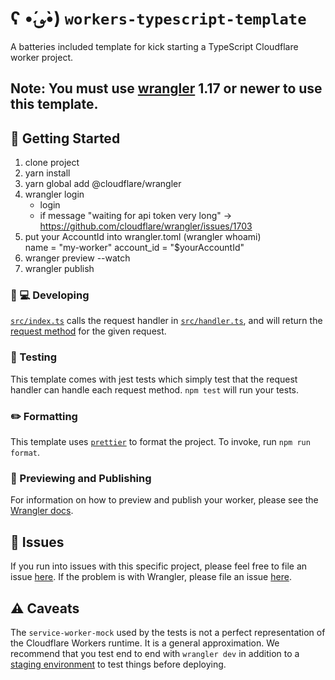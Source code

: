 # ʕ •́؈•̀) `workers-typescript-template`

A batteries included template for kick starting a TypeScript Cloudflare worker project.

## Note: You must use [wrangler](https://developers.cloudflare.com/workers/cli-wrangler/install-update) 1.17 or newer to use this template.

## 🔋 Getting Started

1. clone project
2. yarn install
3. yarn global add @cloudflare/wrangler
4. wrangler login
   - login
   - if message "waiting for api token very long" -> https://github.com/cloudflare/wrangler/issues/1703
5. put your AccountId into wrangler.toml (wrangler whoami)  
   name = "my-worker"
   account_id = "$yourAccountId"
6. wranger preview --watch
7. wrangler publish

### 👩 💻 Developing

[`src/index.ts`](./src/index.ts) calls the request handler in [`src/handler.ts`](./src/handler.ts), and will return the [request method](https://developer.mozilla.org/en-US/docs/Web/API/Request/method) for the given request.

### 🧪 Testing

This template comes with jest tests which simply test that the request handler can handle each request method. `npm test` will run your tests.

### ✏️ Formatting

This template uses [`prettier`](https://prettier.io/) to format the project. To invoke, run `npm run format`.

### 👀 Previewing and Publishing

For information on how to preview and publish your worker, please see the [Wrangler docs](https://developers.cloudflare.com/workers/tooling/wrangler/commands/#publish).

## 🤢 Issues

If you run into issues with this specific project, please feel free to file an issue [here](https://github.com/cloudflare/workers-typescript-template/issues). If the problem is with Wrangler, please file an issue [here](https://github.com/cloudflare/wrangler/issues).

## ⚠️ Caveats

The `service-worker-mock` used by the tests is not a perfect representation of the Cloudflare Workers runtime. It is a general approximation. We recommend that you test end to end with `wrangler dev` in addition to a [staging environment](https://developers.cloudflare.com/workers/tooling/wrangler/configuration/environments/) to test things before deploying.
